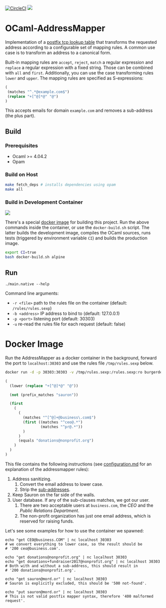 [![CircleCI](https://circleci.com/gh/burgerdev/ocaml-addressmapper.svg?style=shield)](https://circleci.com/gh/burgerdev/ocaml-addressmapper) [![](https://images.microbadger.com/badges/version/burgerdev/ocaml-addressmapper.svg)](https://hub.docker.com/r/burgerdev/ocaml-addressmapper/ "Docker Hub")

# OCaml-AddressMapper

Implementation of a [postfix tcp lookup table][1] that transforms the
requested address according to a configurable set of mapping rules. A common
use case is to transform an address to a canonical form.

Built-in mapping rules are `accept`, `reject`, `match` a regular expression
and `replace` a regular expression with a fixed string. Those can be combined
with `all` and `first`. Additionally, you can use the case transforming rules
`lower` and `upper`. The mapping rules are specified as S-expressions:

```lisp
(
 (matches "^.*@example.com$")
 (replace "+[^@]*@" "@")
)
```

This accepts emails for domain `example.com` and removes a sub-address (the
plus part).

[1]: http://www.postfix.org/tcp_table.5.html

## Build

### Prerequisites

  * Ocaml >= 4.04.2
  * Opam

### Build on Host

```bash
make fetch_deps # installs dependencies using opam
make all
```

### Build in Development Container

[![](https://images.microbadger.com/badges/version/burgerdev/ocaml-addressmapper-devel.svg)](https://hub.docker.com/r/burgerdev/ocaml-addressmapper/ "Developer Image on Docker Hub")

There's a special [docker image][2] for building this project. Run the above
commands inside the container, or use the `docker-build.sh` script. The latter
builds the development image, compiles the OCaml sources, runs tests (triggered
by environment variable `CI`) and builds the production image.

```bash
export CI=true
bash docker-build.sh alpine
```

[2]: https://hub.docker.com/r/burgerdev/ocaml-addressmapper-devel

## Run

```
./main.native --help
```

Command line arguments:

  - `-r <file>`
    path to the rules file on the container (default: `/rules/rules.sexp`)
  - `-b <address>`
    IP address to bind to (default: 127.0.0.1)
  - `-p <port>`
    listening port (default: 30303)
  - `-u`
    re-read the rules file for each request (default: false)

# Docker Image

Run the AddressMapper as a docker container in the background, forward the port
to `localhost:30303` and use the rules file `/tmp/rules.sexp` below.

```bash
docker run -d -p 30303:30303 -v /tmp/rules.sexp:/rules.sexp:ro burgerdev/ocaml-addressmapper
```

```lisp
(
  (lower (replace "+[^@]*@" "@"))

  (not (prefix_matches "sauron"))

  (first
    (
      (
        (matches "^[^@]+@business\.com$")
        (first ((matches "^ceo@.*")
                (matches "^pr@.*"))
        )
      )
      (equals "donations@nonprofit.org")
    )
  )
)
```

This file contains the following instructions (see
[configuration.md](configuration.md) for an explanation of the addressmapper
rules):

  1. Address sanitizing.
     1. Convert the email address to lower case.
	   2. Strip the [sub-addresses](https://en.wikipedia.org/wiki/Email_address#Sub-addressing).
  2. Keep Sauron on the far side of the walls.
  3. User database. If any of the sub-clauses matches, we got our
     user.
	   1. There are two acceptable users at `business.com`, the *CEO* and the
        *Public Relations Department*.
     2. The non-profit organization has just one email address, which is reserved
        for raising funds.

Let's see some examples for how to use the container we spawned:

```
echo "get CEO@business.COM" | nc localhost 30303
# we convert everything to lower case, so the result should be
# '200 ceo@business.com'.

echo "get donations@nonprofit.org" | nc localhost 30303
echo "get donations+fundraiser2017@nonprofit.org" | nc localhost 30303
# Both with and without a sub-address, this should result in
# '200 donations@nonprofit.org'.

echo "get sauron@mord.or" | nc localhost 30303
# Sauron is explicitly excluded, this should be '500 not-found'.

echo "put sauron@mord.or" | nc localhost 30303
# This is not valid postfix mapper syntax, therefore '400 malformed request'.
```
